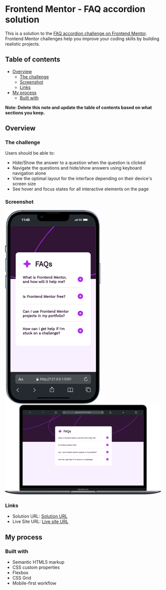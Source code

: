 # Frontend Mentor - FAQ accordion solution

This is a solution to the [FAQ accordion challenge on Frontend Mentor](https://www.frontendmentor.io/challenges/faq-accordion-wyfFdeBwBz). Frontend Mentor challenges help you improve your coding skills by building realistic projects. 

## Table of contents

- [Overview](#overview)
  - [The challenge](#the-challenge)
  - [Screenshot](#screenshot)
  - [Links](#links)
- [My process](#my-process)
  - [Built with](#built-with)


**Note: Delete this note and update the table of contents based on what sections you keep.**

## Overview

### The challenge

Users should be able to:

- Hide/Show the answer to a question when the question is clicked
- Navigate the questions and hide/show answers using keyboard navigation alone
- View the optimal layout for the interface depending on their device's screen size
- See hover and focus states for all interactive elements on the page

### Screenshot

![](/iPhone-13-PRO-127.0.0.1%20(1).png)
![](/Macbook-Air-127.0.0.1.png)



### Links

- Solution URL: [Solution URL](https://www.frontendmentor.io/solutions/faq-accordion-IdojCmeAZ1)
- Live Site URL: [Live site URL ](https://faq-accordion-main-bice.vercel.app/)

## My process

### Built with

- Semantic HTML5 markup
- CSS custom properties
- Flexbox
- CSS Grid
- Mobile-first workflow
